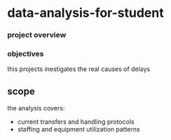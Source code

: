 # data-analysis-for-student
### project overview
### objectives
this projects  inestigates the real causes of delays
## scope
the analysis covers:
- current transfers and handling protocols
- staffing and equipment utilization patterns
